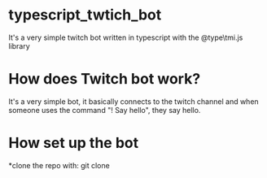 # typescript_twtich_bot
It's a very simple twitch bot written in typescript with the @type\tmi.js library

# How does Twitch bot work?
It's a very simple bot, it basically connects to the twitch channel and when someone uses the command "! Say hello", they say hello.

 # How set up the bot
*clone the repo with: git clone <Repo URL>
